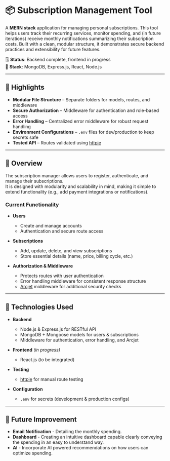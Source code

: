 # 📦 Subscription Management Tool

A **MERN stack** application for managing personal subscriptions. This tool helps users track their recurring services, monitor spending, and (in future iterations) receive monthly notifications summarizing their subscription costs. Built with a clean, modular structure, it demonstrates secure backend practices and extensibility for future features.

🗓️ **Status**: Backend complete, frontend in progress  
📁 **Stack**: MongoDB, Express.js, React, Node.js  

---

## 🌟 Highlights

-  **Modular File Structure** – Separate folders for models, routes, and middleware  
-  **Secure Authorization** – Middleware for authentication and role-based access  
-  **Error Handling** – Centralized error middleware for robust request handling  
-  **Environment Configurations** – `.env` files for dev/production to keep secrets safe  
-  **Tested API** – Routes validated using [httpie](https://httpie.io/)  


---

## 📖 Overview

The subscription manager allows users to register, authenticate, and manage their subscriptions.  
It is designed with modularity and scalability in mind, making it simple to extend functionality (e.g., add payment integrations or notifications).

### Current Functionality

- **Users**
  - Create and manage accounts  
  - Authentication and secure route access  

- **Subscriptions**
  - Add, update, delete, and view subscriptions  
  - Store essential details (name, price, billing cycle, etc.)  

- **Authorization & Middleware**
  - Protects routes with user authentication  
  - Error handling middleware for consistent response structure  
  - [Arcjet](https://arcjet.com/) middleware for additional security checks  

---

## 🧰 Technologies Used

- **Backend**  
  - Node.js & Express.js for RESTful API  
  - MongoDB + Mongoose models for users & subscriptions  
  - Middleware for authentication, error handling, and Arcjet  

- **Frontend** *(in progress)*  
  - React.js (to be integrated)  

- **Testing**  
  - [httpie](https://httpie.io/) for manual route testing  

- **Configuration**  
  - `.env` for secrets (development & production configs)  

---

## 🚀 Future Improvement

- **Email Notification** - Detailing the monthly spending.
- **Dashboard** - Creating an intuitive dashboard capable clearly conveying the spending in an easy to understand way.
- **AI** - Incorporate AI powered recommendations on how users can optimize spending.

